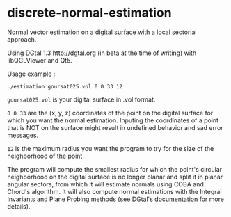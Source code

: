 # discrete-normal-estimation
Normal vector estimation on a digital surface with a local sectorial approach.

Using DGtal 1.3 http://dgtal.org (in beta at the time of writing) with libQGLViewer and Qt5.

Usage example :
```shell
./estimation goursat025.vol 0 0 33 12
```

 ```goursat025.vol``` is your digital surface in .vol format.

 ```0 0 33``` are the (x, y, z) coordinates of the point on the digital surface for which you want the normal estimation. Inputing the coordinates of a point that is NOT on the surface might result in undefined behavior and sad error messages.

 ```12``` is the maximum radius you want the program to try for the size of the neighborhood of the point.

The program will compute the smallest radius for which the point's circular neighborhood on the digital surface is no longer planar and split it in planar angular sectors, from which it will estimate normals using COBA and Chord's algorithm. It will also compute normal estimations with the Integral Invariants and Plane Probing methods (see [DGtal's documentation](https://dgtal-team.github.io/doc-nightly/) for more details).

